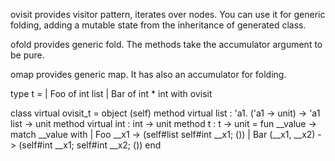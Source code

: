 



ovisit provides visitor pattern, iterates over nodes. You can use it
for generic folding, adding a mutable state from the inheritance of
generated class.

ofold provides generic fold. The methods take the accumulator argument
to be pure.

omap provides generic map. It has also an accumulator for folding.


type t =
  | Foo of int list
  | Bar of int * int
with ovisit


class virtual ovisit_t =
  object (self)
    method virtual list : 'a1. ('a1 -> unit) -> 'a1 list -> unit
    method virtual int : int -> unit
    method t : t -> unit =
      fun __value ->
        match __value with
        | Foo __x1 -> (self#list self#int __x1; ())
        | Bar (__x1, __x2) -> (self#int __x1; self#int __x2; ())
  end
